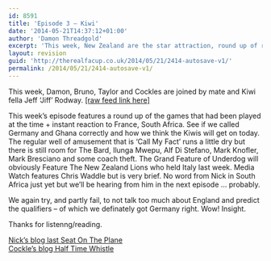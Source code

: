 ```yaml
---
id: 8591
title: 'Episode 3 – Kiwi'
date: '2014-05-21T14:37:12+01:00'
author: 'Damon Threadgold'
excerpt: 'This week, New Zealand are the star attraction, round up of recent games, ''Call My Fact'', The Bard, Ilunga Mwepu, Chris Waddle, Alf Di Stefano and Mark Knofler, Mark Bresciano and some coach theft.'
layout: revision
guid: 'http://therealfacup.co.uk/2014/05/21/2414-autosave-v1/'
permalink: /2014/05/21/2414-autosave-v1/
---
```


This week, Damon, Bruno, Taylor and Cockles are joined by mate and Kiwi fella Jeff ‘Jiff’ Rodway. [\[raw feed link here\]](http://therealfacup.jellycast.com/podcast/feed/2)

This week’s episode features a round up of the games that had been played at the time + instant reaction to France, South Africa. See if we called Germany and Ghana correctly and how we think the Kiwis will get on today. The regular well of amusement that is ‘Call My Fact’ runs a little dry but there is still room for The Bard, Ilunga Mwepu, Alf Di Stefano, Mark Knofler, Mark Bresciano and some coach theft. The Grand Feature of Underdog will obviously Feature The New Zealand Lions who held Italy last week. Media Watch features Chris Waddle but is very brief. No word from Nick in South Africa just yet but we’ll be hearing from him in the next episode … probably.

We again try, and partly fail, to not talk too much about England and predict the qualifiers – of which we definately got Germany right. Wow! Insight.

Thanks for listenng/reading.

[Nick’s blog last Seat On The Plane](http://lastseatontheplane.wordpress.com/)  
[Cockle’s blog Half Time Whistle](http://halftimewhistle.wordpress.com/)